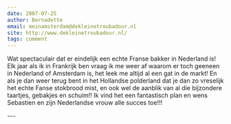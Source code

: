 ```yaml
---
date: 2007-07-25
author: Bernadette
email: meinamsterdam@dekleinetroubadour.nl
site: http://www.dekleinetroubadour.nl/
tags: comment
---
```


<p>Wat spectaculair dat er eindelijk een echte Franse bakker in Nederland is! Elk jaar als ik in Frankrijk ben vraag ik me weer af waarom er toch geeneen in Nederland of Amsterdam is, het leek me altijd al een gat in de markt! En als je dan weer terug bent in het Hollandse polderland dat je dan zo vreselijk het echte Fanse stokbrood mist, en ook wel de aanblik van al die bijzondere taartjes, gebakjes en schuim!! Ik vind het een fantastisch plan en wens Sebastien en zijn Nederlandse vrouw alle succes toe!!!</p>
---